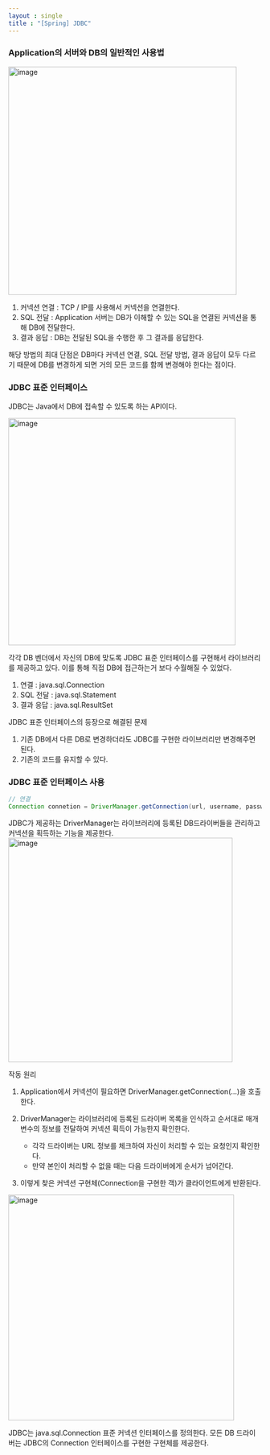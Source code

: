 ```yaml
---
layout : single
title : "[Spring] JDBC"
---
```


### Application의 서버와 DB의 일반적인 사용법

<img width="454" alt="image" src="https://github.com/dukbong/dukbong.github.io/assets/37864182/5f07aa6b-2ffe-4029-9cd3-e822f709fe08">

1. 커넥션 연결 : TCP / IP를 사용해서 커넥션을 연결한다.
2. SQL 전달 : Application 서버는 DB가 이해할 수 있는 SQL을 연결된 커넥션을 통해 DB에 전달한다.
3. 결과 응답 : DB는 전달된 SQL을 수행한 후 그 결과를 응답한다.

해당 방법의 최대 단점은 DB마다 커넥션 연결, SQL 전달 방법, 결과 응답이 모두 다르기 때문에 DB를 변경하게 되면 거의 모든 코드를 함께 변경해야 한다는 점이다.

### JDBC 표준 인터페이스
JDBC는 Java에서 DB에 접속할 수 있도록 하는 API이다.

<img width="452" alt="image" src="https://github.com/dukbong/dukbong.github.io/assets/37864182/a1160059-2318-4050-89dc-594251d5e118">

각각 DB 벤더에서 자신의 DB에 맞도록 JDBC 표준 인터페이스를 구현해서 라이브러리를 제공하고 있다.
이를 통해 직접 DB에 접근하는거 보다 수월해질 수 있었다.

1. 연결 : java.sql.Connection
2. SQL 전달 : java.sql.Statement
3. 결과 응답 : java.sql.ResultSet

JDBC 표준 인터페이스의 등장으로 해결된 문제
1. 기존 DB에서 다른 DB로 변경하더라도 JDBC를 구현한 라이브러리만 변경해주면 된다.
2. 기존의 코드를 유지할 수 있다.

### JDBC 표준 인터페이스 사용
```java
// 연결
Connection connetion = DriverManager.getConnection(url, username, password);
```
JDBC가 제공하는 DriverManager는 라이브러리에 등록된 DB드라이버들을 관리하고 커넥션을 획득하는 기능을 제공한다.
<img width="446" alt="image" src="https://github.com/dukbong/dukbong.github.io/assets/37864182/81b8eef6-888d-4b39-8688-1c078fa016e9">

작동 원리
1. Application에서 커넥션이 필요하면 DriverManager.getConnection(...)을 호출한다.
2. DriverManager는 라이브러리에 등록된 드라이버 목록을 인식하고 순서대로 매개변수의 정보를 전달하여 커넥션 획득이 가능한지 확인한다.

   - 각각 드라이버는 URL 정보를 체크하여 자신이 처리할 수 있는 요청인지 확인한다.
   - 만약 본인이 처리할 수 없을 때는 다음 드라이버에게 순서가 넘어간다.
3. 이렇게 찾은 커넥션 구현체(Connection을 구현한 객)가 클라이언트에게 반환된다.

<img width="449" alt="image" src="https://github.com/dukbong/dukbong.github.io/assets/37864182/299fd3f3-0002-4ffc-adf5-b7cc6622a61f">

JDBC는 java.sql.Connection 표준 커넥션 인터페이스를 정의한다.
모든 DB 드라이버는 JDBC의 Connection 인터페이스를 구현한 구현체를 제공한다.


